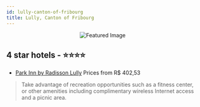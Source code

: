 ```yaml
---
id: lully-canton-of-fribourg
title: Lully, Canton of Fribourg
---
```


<center><img src="https://i.travelapi.com/hotels/33000000/32800000/32793300/32793218/4d04f9ea_z.jpg" alt="Featured Image" /></center>


##  4 star hotels - ⭐️⭐️⭐️⭐️

-    [Park Inn by Radisson Lully](https://us.hurb.com/hotels/lully/park-inn-by-radisson-lully-JNP-JP078186?cmp=18055) Prices from R$ 402,53
   > Take advantage of recreation opportunities such as a fitness center, or other amenities including complimentary wireless Internet access and a picnic area.
